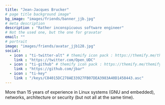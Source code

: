 ```yaml
---
title: "Jean-Jacques Brucker"
# page title background image"
bg_image: "images/friends/banner_jjb.jpg"
# meta description
description : "Rather inconspicuous software engineer"
# Not the used one, but the one for gravatar
email: ""
# portrait
image: "images/friends/avatar_jjb128.jpg"
social:
  - icon : "ti-twitter-alt" # themify icon pack : https://themify.me/themify-icons
    link : "https://twitter.com/Open_UDC"
  - icon : "ti-github" # themify icon pack : https://themify.me/themify-icons
    link : "https://github.com/jbar"
  - icon : "ti-key"
    link : "/keys/C84015DC278AE33927FB07DEA3983A40D1458443.asc"
---
```


More than 15 years of experience in Linux systems (GNU and embedded), networks,
architecture or security (but not all at the same time).
